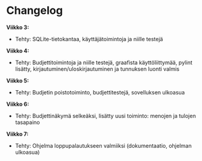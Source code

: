 # Changelog

**Viikko 3:**
- Tehty: SQLite-tietokantaa, käyttäjätoimintoja ja niille testejä

**Viikko 4:**
- Tehty: Budjettitoimintoja ja niille testejä, graafista käyttöliittymää, pylint lisätty, kirjautuminen/uloskirjautuminen ja tunnuksen luonti valmis

**Viikko 5:**
- Tehty: Budjetin poistotoiminto, budjettitestejä, sovelluksen ulkoasua

**Viikko 6:**
- Tehty: Budjettinäkymä selkeäksi, lisätty uusi toiminto: menojen ja tulojen tasapaino

**Viikko 7:**
- Tehty: Ohjelma loppupalautukseen valmiiksi (dokumentaatio, ohjelman ulkoasua)
